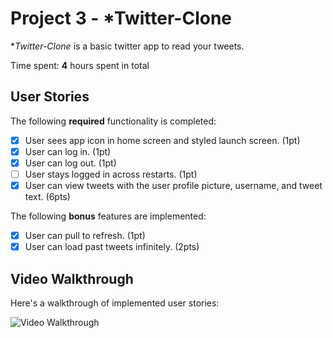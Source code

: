 # Project 3 - *Twitter-Clone

**Twitter-Clone* is a basic twitter app to read your tweets.

Time spent: **4** hours spent in total

## User Stories

The following **required** functionality is completed:

- [x] User sees app icon in home screen and styled launch screen. (1pt)
- [x] User can log in. (1pt)
- [x] User can log out. (1pt)
- [ ] User stays logged in across restarts. (1pt)
- [x] User can view tweets with the user profile picture, username, and tweet text. (6pts)

The following **bonus** features are implemented:

- [x] User can pull to refresh. (1pt)
- [x] User can load past tweets infinitely. (2pts)

## Video Walkthrough

Here's a walkthrough of implemented user stories:

<img src='https://media4.giphy.com/media/o5E645u0Aqy13KNfRl/giphy.gif?cid=790b761187677c051e48019395400d47cfd96c8d82d7e0ee&rid=giphy.gif' title='Video Walkthrough' width='' alt='Video Walkthrough' />

